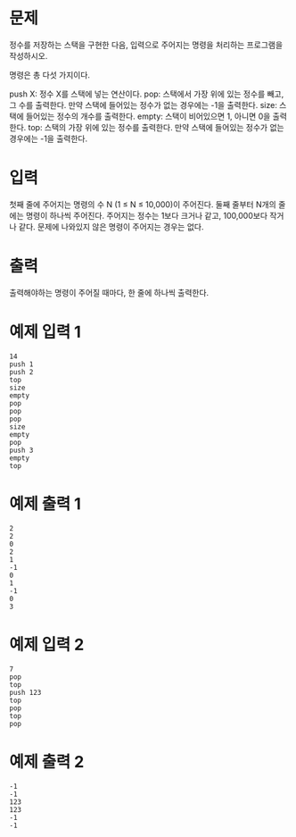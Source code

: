 # 문제

정수를 저장하는 스택을 구현한 다음, 입력으로 주어지는 명령을 처리하는 프로그램을 작성하시오.

명령은 총 다섯 가지이다.

push X: 정수 X를 스택에 넣는 연산이다.
pop: 스택에서 가장 위에 있는 정수를 빼고, 그 수를 출력한다. 만약 스택에 들어있는 정수가 없는 경우에는 -1을 출력한다.
size: 스택에 들어있는 정수의 개수를 출력한다.
empty: 스택이 비어있으면 1, 아니면 0을 출력한다.
top: 스택의 가장 위에 있는 정수를 출력한다. 만약 스택에 들어있는 정수가 없는 경우에는 -1을 출력한다.

# 입력

첫째 줄에 주어지는 명령의 수 N (1 ≤ N ≤ 10,000)이 주어진다. 둘째 줄부터 N개의 줄에는 명령이 하나씩 주어진다. 주어지는 정수는 1보다 크거나 같고, 100,000보다 작거나 같다. 문제에 나와있지 않은 명령이 주어지는 경우는 없다.

# 출력

출력해야하는 명령이 주어질 때마다, 한 줄에 하나씩 출력한다.

# 예제 입력 1

```
14
push 1
push 2
top
size
empty
pop
pop
pop
size
empty
pop
push 3
empty
top
```

# 예제 출력 1

```
2
2
0
2
1
-1
0
1
-1
0
3
```

# 예제 입력 2

```
7
pop
top
push 123
top
pop
top
pop
```

# 예제 출력 2

```
-1
-1
123
123
-1
-1
```
